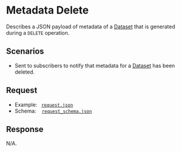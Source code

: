 # Metadata Delete

Describes a JSON payload of metadata of a [Dataset](https://github.com/JiscRDSS/rdss-canonical-data-model/tree/master/properties/Dataset) that is generated during a `DELETE` operation.

## Scenarios

- Sent to subscribers to notify that metadata for a [Dataset](https://github.com/JiscRDSS/rdss-canonical-data-model/tree/master/properties/Dataset) has been deleted.

## Request

- Example:&nbsp;&nbsp;&nbsp;[`request.json`](request.json)
- Schema:&nbsp;&nbsp;&nbsp;&nbsp;[`request_schema.json`](request_schema.json)

## Response

N/A.
